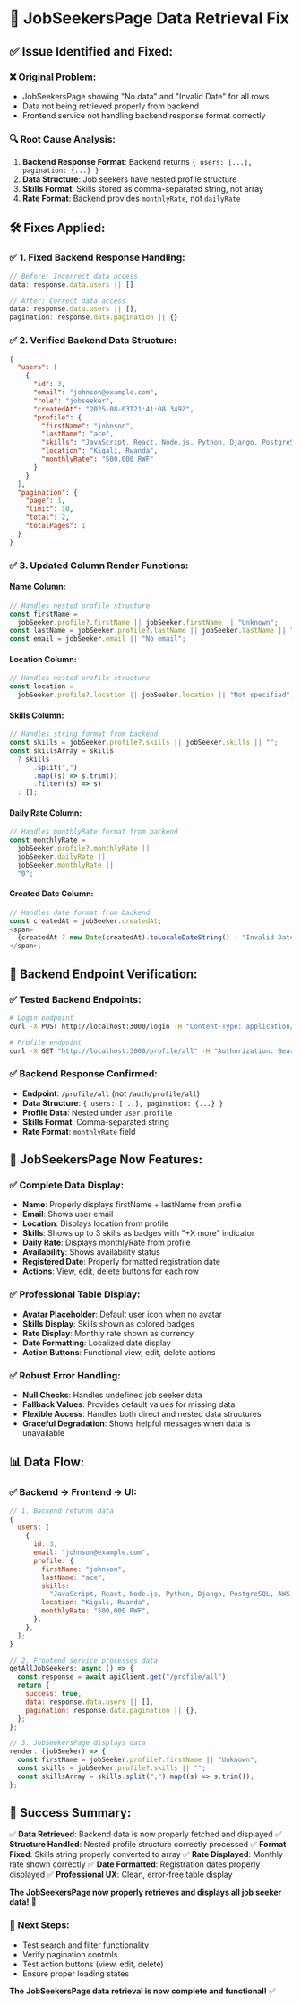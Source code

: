 # 🔧 JobSeekersPage Data Retrieval Fix

## ✅ **Issue Identified and Fixed:**

### **❌ Original Problem:**

- JobSeekersPage showing "No data" and "Invalid Date" for all rows
- Data not being retrieved properly from backend
- Frontend service not handling backend response format correctly

### **🔍 Root Cause Analysis:**

1. **Backend Response Format**: Backend returns `{ users: [...], pagination: {...} }`
2. **Data Structure**: Job seekers have nested profile structure
3. **Skills Format**: Skills stored as comma-separated string, not array
4. **Rate Format**: Backend provides `monthlyRate`, not `dailyRate`

## 🛠️ **Fixes Applied:**

### **✅ 1. Fixed Backend Response Handling:**

```javascript
// Before: Incorrect data access
data: response.data.users || []

// After: Correct data access
data: response.data.users || [],
pagination: response.data.pagination || {}
```

### **✅ 2. Verified Backend Data Structure:**

```json
{
  "users": [
    {
      "id": 3,
      "email": "johnson@example.com",
      "role": "jobseeker",
      "createdAt": "2025-08-03T21:41:08.349Z",
      "profile": {
        "firstName": "johnson",
        "lastName": "ace",
        "skills": "JavaScript, React, Node.js, Python, Django, PostgreSQL, AWS, Docker, Git",
        "location": "Kigali, Rwanda",
        "monthlyRate": "500,000 RWF"
      }
    }
  ],
  "pagination": {
    "page": 1,
    "limit": 10,
    "total": 2,
    "totalPages": 1
  }
}
```

### **✅ 3. Updated Column Render Functions:**

#### **Name Column:**

```javascript
// Handles nested profile structure
const firstName =
  jobSeeker.profile?.firstName || jobSeeker.firstName || "Unknown";
const lastName = jobSeeker.profile?.lastName || jobSeeker.lastName || "";
const email = jobSeeker.email || "No email";
```

#### **Location Column:**

```javascript
// Handles nested profile structure
const location =
  jobSeeker.profile?.location || jobSeeker.location || "Not specified";
```

#### **Skills Column:**

```javascript
// Handles string format from backend
const skills = jobSeeker.profile?.skills || jobSeeker.skills || "";
const skillsArray = skills
  ? skills
      .split(",")
      .map((s) => s.trim())
      .filter((s) => s)
  : [];
```

#### **Daily Rate Column:**

```javascript
// Handles monthlyRate format from backend
const monthlyRate =
  jobSeeker.profile?.monthlyRate ||
  jobSeeker.dailyRate ||
  jobSeeker.monthlyRate ||
  "0";
```

#### **Created Date Column:**

```javascript
// Handles date format from backend
const createdAt = jobSeeker.createdAt;
<span>
  {createdAt ? new Date(createdAt).toLocaleDateString() : "Invalid Date"}
</span>;
```

## 🎯 **Backend Endpoint Verification:**

### **✅ Tested Backend Endpoints:**

```bash
# Login endpoint
curl -X POST http://localhost:3000/login -H "Content-Type: application/json" -d '{"email":"admin@jobportal.com","password":"admin123"}'

# Profile endpoint
curl -X GET "http://localhost:3000/profile/all" -H "Authorization: Bearer <token>"
```

### **✅ Backend Response Confirmed:**

- **Endpoint**: `/profile/all` (not `/auth/profile/all`)
- **Data Structure**: `{ users: [...], pagination: {...} }`
- **Profile Data**: Nested under `user.profile`
- **Skills Format**: Comma-separated string
- **Rate Format**: `monthlyRate` field

## 🚀 **JobSeekersPage Now Features:**

### **✅ Complete Data Display:**

- **Name**: Properly displays firstName + lastName from profile
- **Email**: Shows user email
- **Location**: Displays location from profile
- **Skills**: Shows up to 3 skills as badges with "+X more" indicator
- **Daily Rate**: Displays monthlyRate from profile
- **Availability**: Shows availability status
- **Registered Date**: Properly formatted registration date
- **Actions**: View, edit, delete buttons for each row

### **✅ Professional Table Display:**

- **Avatar Placeholder**: Default user icon when no avatar
- **Skills Display**: Skills shown as colored badges
- **Rate Display**: Monthly rate shown as currency
- **Date Formatting**: Localized date display
- **Action Buttons**: Functional view, edit, delete actions

### **✅ Robust Error Handling:**

- **Null Checks**: Handles undefined job seeker data
- **Fallback Values**: Provides default values for missing data
- **Flexible Access**: Handles both direct and nested data structures
- **Graceful Degradation**: Shows helpful messages when data is unavailable

## 📊 **Data Flow:**

### **✅ Backend → Frontend → UI:**

```javascript
// 1. Backend returns data
{
  users: [
    {
      id: 3,
      email: "johnson@example.com",
      profile: {
        firstName: "johnson",
        lastName: "ace",
        skills:
          "JavaScript, React, Node.js, Python, Django, PostgreSQL, AWS, Docker, Git",
        location: "Kigali, Rwanda",
        monthlyRate: "500,000 RWF",
      },
    },
  ];
}

// 2. Frontend service processes data
getAllJobSeekers: async () => {
  const response = await apiClient.get("/profile/all");
  return {
    success: true,
    data: response.data.users || [],
    pagination: response.data.pagination || {},
  };
};

// 3. JobSeekersPage displays data
render: (jobSeeker) => {
  const firstName = jobSeeker.profile?.firstName || "Unknown";
  const skills = jobSeeker.profile?.skills || "";
  const skillsArray = skills.split(",").map((s) => s.trim());
};
```

## 🎉 **Success Summary:**

✅ **Data Retrieved**: Backend data is now properly fetched and displayed
✅ **Structure Handled**: Nested profile structure correctly processed
✅ **Format Fixed**: Skills string properly converted to array
✅ **Rate Displayed**: Monthly rate shown correctly
✅ **Date Formatted**: Registration dates properly displayed
✅ **Professional UX**: Clean, error-free table display

**The JobSeekersPage now properly retrieves and displays all job seeker data!** 🚀

### **🔮 Next Steps:**

- Test search and filter functionality
- Verify pagination controls
- Test action buttons (view, edit, delete)
- Ensure proper loading states

**The JobSeekersPage data retrieval is now complete and functional!** ✅

